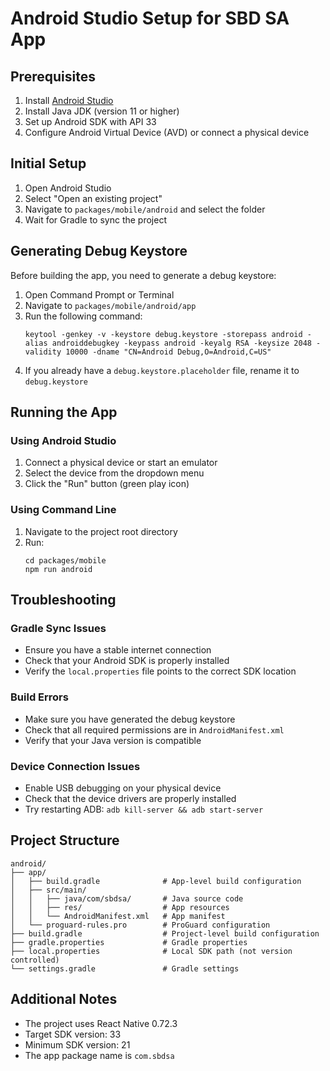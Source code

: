 # Android Studio Setup for SBD SA App

## Prerequisites

1. Install [Android Studio](https://developer.android.com/studio)
2. Install Java JDK (version 11 or higher)
3. Set up Android SDK with API 33
4. Configure Android Virtual Device (AVD) or connect a physical device

## Initial Setup

1. Open Android Studio
2. Select "Open an existing project"
3. Navigate to `packages/mobile/android` and select the folder
4. Wait for Gradle to sync the project

## Generating Debug Keystore

Before building the app, you need to generate a debug keystore:

1. Open Command Prompt or Terminal
2. Navigate to `packages/mobile/android/app`
3. Run the following command:
   ```
   keytool -genkey -v -keystore debug.keystore -storepass android -alias androiddebugkey -keypass android -keyalg RSA -keysize 2048 -validity 10000 -dname "CN=Android Debug,O=Android,C=US"
   ```
4. If you already have a `debug.keystore.placeholder` file, rename it to `debug.keystore`

## Running the App

### Using Android Studio

1. Connect a physical device or start an emulator
2. Select the device from the dropdown menu
3. Click the "Run" button (green play icon)

### Using Command Line

1. Navigate to the project root directory
2. Run:
   ```
   cd packages/mobile
   npm run android
   ```

## Troubleshooting

### Gradle Sync Issues

- Ensure you have a stable internet connection
- Check that your Android SDK is properly installed
- Verify the `local.properties` file points to the correct SDK location

### Build Errors

- Make sure you have generated the debug keystore
- Check that all required permissions are in `AndroidManifest.xml`
- Verify that your Java version is compatible

### Device Connection Issues

- Enable USB debugging on your physical device
- Check that the device drivers are properly installed
- Try restarting ADB: `adb kill-server && adb start-server`

## Project Structure

```
android/
├── app/
│   ├── build.gradle              # App-level build configuration
│   ├── src/main/
│   │   ├── java/com/sbdsa/       # Java source code
│   │   ├── res/                  # App resources
│   │   └── AndroidManifest.xml   # App manifest
│   └── proguard-rules.pro        # ProGuard configuration
├── build.gradle                  # Project-level build configuration
├── gradle.properties             # Gradle properties
├── local.properties              # Local SDK path (not version controlled)
└── settings.gradle               # Gradle settings
```

## Additional Notes

- The project uses React Native 0.72.3
- Target SDK version: 33
- Minimum SDK version: 21
- The app package name is `com.sbdsa`